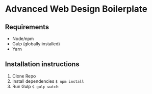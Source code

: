 # Advanced Web Design Boilerplate

## Requirements
* Node/npm
* Gulp (globally installed)
* Yarn

## Installation instructions
1. Clone Repo
2. Install dependencies `$ npm install`
3. Run Gulp `$ gulp watch`
